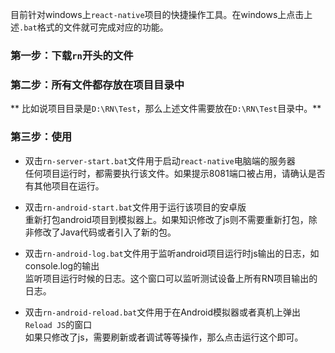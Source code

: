 
目前针对windows上`react-native`项目的快捷操作工具。在windows上点击上述`.bat`格式的文件就可完成对应的功能。

### 第一步：下载`rn`开头的文件
### 第二步：所有文件都存放在项目目录中
** 比如说项目目录是`D:\RN\Test`，那么上述文件需要放在`D:\RN\Test`目录中。**

### 第三步：使用
- 双击`rn-server-start.bat`文件用于启动`react-native`电脑端的服务器    
    任何项目运行时，都需要执行该文件。如果提示8081端口被占用，请确认是否有其他项目在运行。
  
- 双击`rn-android-start.bat`文件用于运行该项目的安卓版     
    重新打包android项目到模拟器上。如果知识修改了js则不需要重新打包，除非修改了Java代码或者引入了新的包。
- 双击`rn-android-log.bat`文件用于监听android项目运行时js输出的日志，如console.log的输出    
    监听项目运行时候的日志。这个窗口可以监听测试设备上所有RN项目输出的日志。
- 双击`rn-android-reload.bat`文件用于在Android模拟器或者真机上弹出`Reload JS`的窗口    
    如果只修改了js，需要刷新或者调试等等操作，那么点击运行这个即可。
